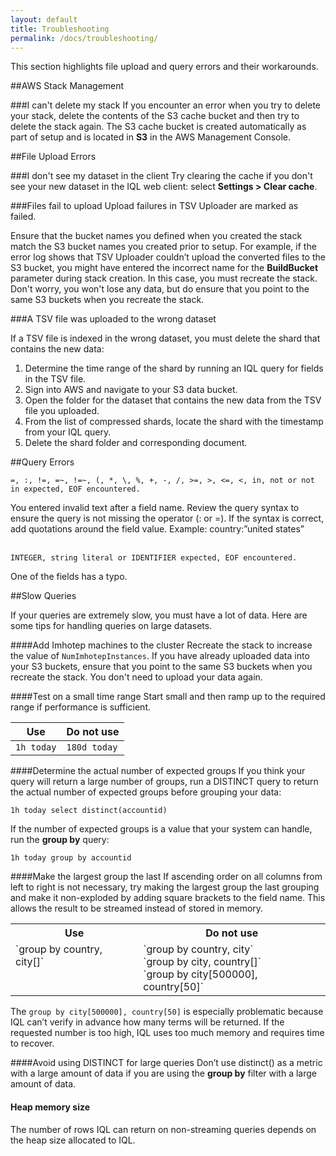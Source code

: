 ```yaml
---
layout: default
title: Troubleshooting
permalink: /docs/troubleshooting/
---
```


This section highlights file upload and query errors and their workarounds.

##AWS Stack Management

###I can't delete my stack
If you encounter an error when you try to delete your stack, delete the contents of the S3 cache bucket and then try to delete the stack again. The S3 cache bucket is created automatically as part of setup and is located in **S3** in the AWS Management Console.

##File Upload Errors

###I don't see my dataset in the client
Try clearing the cache if you don't see your new dataset in the IQL web client: select **Settings > Clear cache**.

###Files fail to upload
Upload failures in TSV Uploader are marked as failed.

Ensure that the bucket names you defined when you created the stack match the S3 bucket names you created prior to setup. For example, if the error log shows that TSV Uploader couldn’t upload the converted files to the S3 bucket, you might have entered the incorrect name for the **BuildBucket** parameter during stack creation. In this case, you must recreate the stack. Don't worry, you won't lose any data, but do ensure that you point to the same S3 buckets when you recreate the stack.

###A TSV file was uploaded to the wrong dataset

If a TSV file is indexed in the wrong dataset, you must delete the shard that contains the new data:

1. Determine the time range of the shard by running an IQL query for fields in the TSV file.
2. Sign into AWS and navigate to your S3 data bucket. 
3. Open the folder for the dataset that contains the new data from the TSV file you uploaded.
4. From the list of compressed shards, locate the shard with the timestamp from your IQL query.
5. Delete the shard folder and corresponding document.

##Query Errors

 `=, :, !=, =~, !=~, (, *, \, %, +, -, /, >=, >, <=, <, in, not or not in expected, EOF encountered.`

You entered invalid text after a field name. Review the query syntax to ensure the query is not missing the operator (: or =). If the syntax is correct, add quotations around the field value. Example: country:”united states” <br><br>

`INTEGER, string literal or IDENTIFIER expected, EOF encountered.`

One of the fields has a typo.

##Slow Queries

If your queries are extremely slow, you must have a lot of data. Here are some tips for handling queries on large datasets.

####Add Imhotep machines to the cluster
Recreate the stack to increase the value of `NumImhotepInstances`. If you have already uploaded data into your S3 buckets, ensure that you point to the same S3 buckets when you recreate the stack. You don't need to upload your data again.

####Test on a small time range
Start small and then ramp up to the required range if performance is sufficient. 

| Use |  Do not use |
| ------ | --------|
| `1h today` |  `180d today` |

####Determine the actual number of expected groups
If you think your query will return a large number of groups, run a DISTINCT query to return the actual number of expected groups before grouping your data:

`1h today select distinct(accountid)`

If the number of expected groups is a value that your system can handle, run the **group by** query:

`1h today group by accountid`

####Make the largest group the last
If ascending order on all columns from left to right is not necessary, try making the largest group the last grouping and make it non-exploded by adding square brackets to the field name. This allows the result to be streamed instead of stored in memory.
<table>
  <tr>
    <th>Use</th>
    <th>Do not use</th>
  </tr>
  <tr>
    <td valign="top">`group by country, city[]`</td>
    <td valign="top"> `group by country, city`<br>
`group by city, country[]` <br>
`group by city[500000], country[50]` </td>
  </tr>
</table>



The `group by city[500000], country[50]` is especially problematic because IQL can’t verify in advance how many terms will be returned. If the requested number is too high, IQL uses too much memory and requires time to recover.

####Avoid using DISTINCT for large queries
Don’t use distinct() as a metric with a large amount of data if you are using the **group by** filter with a large amount of data. 

#### Heap memory size
The number of rows IQL can return on non-streaming queries depends on the heap size allocated to IQL.

